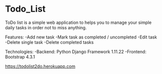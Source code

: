 # Todo_List

ToDo list is a simple web application to helps you to manage your simple daily tasks in order not to miss anything.

Features:
	-Add new task
	-Mark task as completed / uncompleted
	-Edit task
	-Delete single task
	-Delete completed tasks

Technologies:
	-Backend: Python Django Framework 1.11.22
	-Frontend: Bootstrap 4.3.1

https://todolist2do.herokuapp.com
